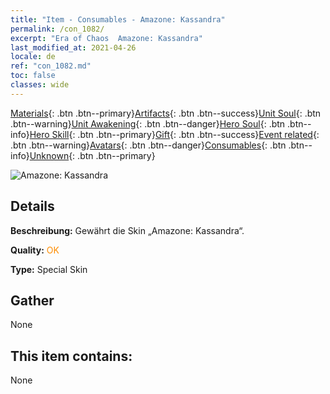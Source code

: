 ```yaml
---
title: "Item - Consumables - Amazone: Kassandra"
permalink: /con_1082/
excerpt: "Era of Chaos  Amazone: Kassandra"
last_modified_at: 2021-04-26
locale: de
ref: "con_1082.md"
toc: false
classes: wide
---
```

 [Materials](/ItemsDE/){: .btn .btn--primary}[Artifacts](/ItemsDE/Artifacts/){: .btn .btn--success}[Unit Soul](/ItemsDE/UnitSoul/){: .btn .btn--warning}[Unit Awakening](/ItemsDE/UnitAwakening/){: .btn .btn--danger}[Hero Soul](/ItemsDE/HeroSoul/){: .btn .btn--info}[Hero Skill](/ItemsDE/HeroSkill/){: .btn .btn--primary}[Gift](/ItemsDE/Gift/){: .btn .btn--success}[Event related](/ItemsDE/Events/){: .btn .btn--warning}[Avatars](/ItemsDE/Avatars/){: .btn .btn--danger}[Consumables](/ItemsDE/Consumables/){: .btn .btn--info}[Unknown](/ItemsDE/Unknown/){: .btn .btn--primary}

 ![Amazone: Kassandra](/images/h/h_kashandela1.jpg)

## Details
 **Beschreibung:** Gewährt die Skin „Amazone: Kassandra“.

 **Quality:** <span style="color: #FF8C00">OK</span>

 **Type:** Special Skin

## Gather

  None

## This item contains:

  None

